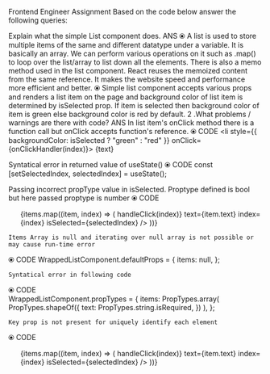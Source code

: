 Frontend Engineer Assignment
Based on the code below answer the following queries:

Explain what the simple List component does.
ANS
⦿  A list is used to store multiple items of the same and different datatype under a variable. It is basically an array. We can perform various operations on it such as .map() to loop over the list/array to list down all the elements. There is also a memo method used in the list component. React reuses the memoized content from the same reference. It makes the website speed and performance more efficient and better.
⦿  Simple list component accepts various props and renders a list item on the page and background color of list item is determined by isSelected prop. If item is selected then background color of item is green else background color is red by default.
2 .What problems / warnings are there with code?
ANS
    In list item's onClick method there is a function call but onClick accepts function's reference.
        ⦿ CODE
     <li style={{ backgroundColor: isSelected ? "green" : "red" }}
     onClick={onClickHandler(index)}>
      {text}
     </li>

   Syntatical error in returned value of useState()
 ⦿ CODE
 const [setSelectedIndex, selectedIndex] = useState();
 
   Passing incorrect propType value in isSelected. Proptype defined is bool but here passed proptype is number
 ⦿ CODE
 <ul style={{ textAlign: "left" }}>
       {items.map((item, index) => (
        <SingleListItem
          onClickHandler={() => handleClick(index)}
          text={item.text}
          index={index}
          isSelected={selectedIndex}
        />
      ))}
</ul>


    Items Array is null and iterating over null array is not possible or may cause run-time error
 ⦿ CODE 
 WrappedListComponent.defaultProps = {
  items: null,
};

    Syntatical error in following code
 ⦿ CODE   
    WrappedListComponent.propTypes = {
  items: PropTypes.array(
    PropTypes.shapeOf({
      text: PropTypes.string.isRequired,
    })
  ),
};

    Key prop is not present for uniquely identify each element
 ⦿ CODE 
<ul style={{ textAlign: 'left' }}>
      {items.map((item, index) => (
        <SingleListItem
          onClickHandler={() => handleClick(index)}
          text={item.text}
          index={index}
          isSelected={selectedIndex}
        />
      ))}
</ul>


